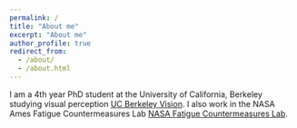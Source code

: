 ```yaml
---
permalink: /
title: "About me"
excerpt: "About me"
author_profile: true
redirect_from: 
  - /about/
  - /about.html
---
```

I am a 4th year PhD student at the University of California, Berkeley studying visual perception [UC Berkeley Vision](https://vision.berkeley.edu/people/alisa-braun/). I also work in the NASA Ames Fatigue Countermeasures Lab [NASA Fatigue Countermeasures Lab](https://hsi.arc.nasa.gov/groups/fatigue/). 
